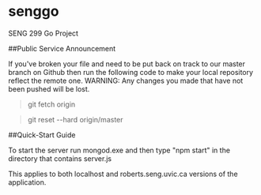 # senggo
SENG 299 Go Project


##Public Service Announcement

If you've broken your file and need to be put back on track to our master
branch on Github then run the following code to make your local repository
reflect the remote one.
WARNING: Any changes you made that have not been pushed will be lost.

>git fetch origin

>git reset --hard origin/master

##Quick-Start Guide

To start the server run mongod.exe and then type "npm start"
in the directory that contains server.js

This applies to both localhost and roberts.seng.uvic.ca versions of the application.